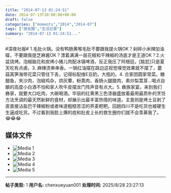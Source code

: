 ```yaml
---
title: "2014-07-13 01:24:51"
date: 2014-07-13T10:00:00+08:00
draft: false
categories: ["moments","2014","2014-07"]
tags: ["朋友圈","生活记录"]
summary: "2014-07-13 01:24:51..."
---
```


#深夜社报# 1.毛肚火锅。没有鸭肠黄喉毛肚不要跟我提火锅OK？剁碎小米辣加油碟，不要跟我提芝麻酱OK？漂着满满一层花椒和干辣椒的汤底才是王道OK？2.火盆烧烤。泡椒脑花和炭烤小猪儿肉配冰镇啤酒，反正我压了阿根廷。[尴尬]只是夏天吃有点虐。3. 麻辣烫串串香。一锅红油摆在路边这视觉嗅觉效果就不摆了，蘑菇莴笋海带花菜只管往下丢，记得标配维E豆奶，大瓶的。4. 合家团圆家常菜。糖醋鱼，夹沙肉，泡椒鸡杂，烘灰蕈，粉蒸肉，香肠火腿腊肉，素炒梨蒿芽…喝点自酿的高度小白酒不怕和家人吹牛皮摆龙门阵声音有点大。5. 彝族家宴。来到我们彝家，就要大口吃肉，大碗喝酒。华丽的红黄黑三色漆器盛放着最用最质朴的烹饪方法烹调的最天然新鲜的食材，却展示出最丰富热情的味道。主食则是烤土豆剥了皮直接沾盐巴干辣椒粉或者味道粗糙苦涩的荞麦粑粑。回趟四川不是吃货也被硬生生逼成吃货。不过看到我脸上爆的痘和肚皮上长的救生圈你们就不会羡慕我了。😂😂😂

## 媒体文件

- ![Media 1](/Moments/photos/2014-07-13/201407130124510.jpg)
- ![Media 2](/Moments/photos/2014-07-13/201407130124511.jpg)
- ![Media 3](/Moments/photos/2014-07-13/201407130124512.jpg)
- ![Media 4](/Moments/photos/2014-07-13/201407130124513.jpg)
- ![Media 5](/Moments/photos/2014-07-13/201407130124514.jpg)

---

**帖子类型:** 1
**用户名:** chenxueyuan001
**处理时间:** 2025/8/28 23:27:13